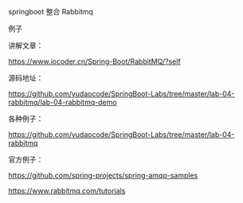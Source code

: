 springboot 整合 Rabbitmq

例子


讲解文章：

https://www.iocoder.cn/Spring-Boot/RabbitMQ/?self

源码地址：

https://github.com/yudaocode/SpringBoot-Labs/tree/master/lab-04-rabbitmq/lab-04-rabbitmq-demo

各种例子：

https://github.com/yudaocode/SpringBoot-Labs/tree/master/lab-04-rabbitmq

官方例子：

https://github.com/spring-projects/spring-amqp-samples

https://www.rabbitmq.com/tutorials